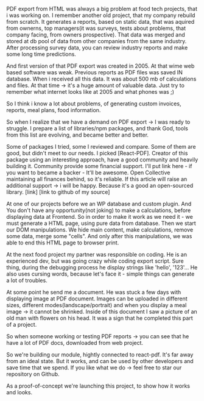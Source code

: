 PDF export from HTML was always a big problem at food tech projects, that i was working on.
I remember another old project, that my company rebuild from scratch. It generates a reports, based on static data, that was aquired from ownerns, top managers(it was surveys, tests about problems, that company facing, from owners prospective). That data was merged and stored at db pool of data from other companies from the same industry.
After processing survey data, you can review industry reports and make some long time predictions.

And first version of that PDF export was created in 2005. At that wime web based software was weak.
Previous reports  as PDF files was saved IN database. When i received all this data. It was about 500 mb of calculations and files. At that time -> it's a huge amount of valuable data. Just try to remember what internet looks like at 2005 and what phones was ;)

So I think i know a lot about problems, of generating custom invoices, reports, meal plans, food information.

So when I realize that we have a demand on PDF export -> I was ready to struggle.
I prepare a list of libraries/npm packages, and thank God, tools from this list are evolving, and became better and better.

Some of packages I tried, some I reviewed and compare. Some of them are good, but didn't meet to our needs.
I picked [React-PDF]. Creator of this package using an interesting approach, have a good community and heavily building it. Community provide some financial support. I'll put link here - if you want to became a backer - It'll be awesome.
Open Collective maintaining all finances behind, so it's reliable. If this article will raise an additional support -> i will be happy. Because it's a good an open-sourced library.
[link]
[link to github of my source]

At one of our projects before we an WP database and custom plugin.
And You don't have any opportunity(not joking) to make a calculations, before displaying data at Frontend.
So in order to make it work as we need it - we must generate a HTML page, using pure data from database.
Then we start our DOM manipulations.  We hide main content, make calculations, remove some data, merge some "cells".
And only after this manipulations, we was able to end this HTML page to browser print.

At the next food project my partner was responsible on coding. He is an experienced dev, but was going crazy while coding export script. Sure thing, during the debugging process he display strings like 'hello', '123'... He also uses cursing words, because let's face it - simple things can generate a lot of troubles.

At some point he send me a document. He was stuck a few days with displaying image at PDF document. Images can be uploaded in different sizes, different modes(landscape/portrait) and when you display a meal image -> it cannot be shrinked. Inside of this document I saw a picture of an old man with flowers on his head. It was a sign that he completed this part of a project.

So when someone working or testing PDF reports -> you can see that he have a lot of PDF docs, downloaded from web project.


So we're building our module, hightly connected to react-pdf. It's far away from an ideal state. But it works, and can be used by other developers and save time that we spend. If you like what we do -> feel free to star our repository on Github.

As a proof-of-concept we're launching this project, to show how it works and looks.
